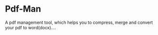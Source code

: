 # Pdf-Man
A pdf management tool, which helps you to compress, merge and convert your pdf to word(docx)....

